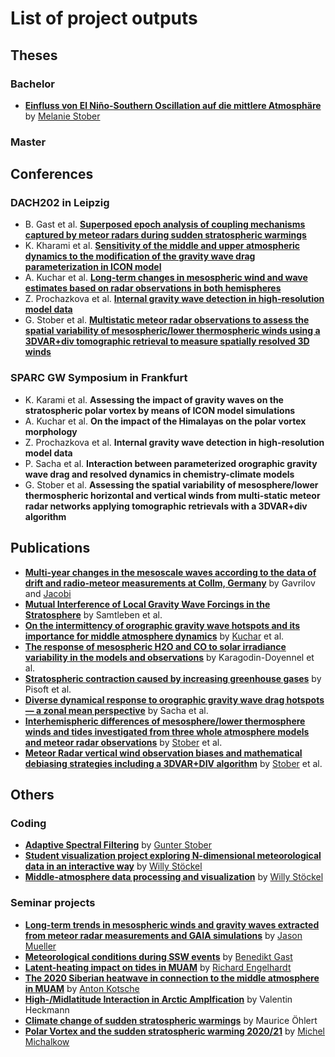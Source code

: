 # List of project outputs

## Theses
### Bachelor
- **[Einfluss von El Niño-Southern Oscillation auf die mittlere Atmosphäre](https://github.com/VACILT/project_outputs/blob/master/theses/Bachelorarbeit_Stober.pdf)** by [Melanie Stober](https://github.com/Melanie-99)

### Master

## Conferences
### DACH202 in Leipzig
- B. Gast et al. **[Superposed epoch analysis of coupling mechanisms captured by
meteor radars during sudden stratospheric warmings](https://meetingorganizer.copernicus.org/DACH2022/DACH2022-84.html)**
- K. Kharami et al. **[Sensitivity of the middle and upper atmospheric dynamics to the modification of the gravity wave drag parameterization in ICON model](https://meetingorganizer.copernicus.org/DACH2022/DACH2022-91.html)**
- A. Kuchar et al. **[Long-term changes in mesospheric wind and wave estimates
based on radar observations in both hemispheres](https://meetingorganizer.copernicus.org/DACH2022/DACH2022-81.html)**
- Z. Prochazkova et al. **[Internal gravity wave detection in high-resolution model data](https://meetingorganizer.copernicus.org/DACH2022/DACH2022-90.html)**
- G. Stober et al. **[Multistatic meteor radar observations to assess the spatial variability of mesospheric/lower thermospheric winds using a 3DVAR+div tomographic retrieval to measure spatially resolved 3D winds](https://meetingorganizer.copernicus.org/DACH2022/DACH2022-96.html)**


### SPARC GW Symposium in Frankfurt
- K. Karami et al. **Assessing the impact of gravity waves on the stratospheric polar vortex by means of ICON model simulations**
- A. Kuchar et al. **On the impact of the Himalayas on the polar vortex morphology**
- Z. Prochazkova et al. **Internal gravity wave detection in high-resolution model data**
- P. Sacha et al. **Interaction between parameterized orographic gravity wave drag and resolved dynamics in chemistry-climate models**
- G. Stober et al. **Assessing the spatial variability of mesosphere/lower thermospheric horizontal and vertical winds from multi-static meteor radar networks applying tomographic retrievals with a 3DVAR+div algorithm**



## Publications
- **[Multi-year changes in the mesoscale waves according to the data of drift and radio-meteor measurements at Collm, Germany](https://www.spiedigitallibrary.org/conference-proceedings-of-spie/11560/115607X/Multi-year-changes-in-the-mesoscale-waves-according-to-the/10.1117/12.2574804.short)** by Gavrilov and [Jacobi](https://github.com/christophjacobi)
- **[Mutual Interference of Local Gravity Wave Forcings in the Stratosphere](https://www.mdpi.com/2073-4433/11/11/1249)** by Samtleben et al.
- **[On the intermittency of orographic gravity wave hotspots and its importance for middle atmosphere dynamics](https://github.com/kuchaale/wcd_2020)** by [Kuchar](https://github.com/kuchaale) et al.
- **[The response of mesospheric H2O and CO to solar irradiance variability in the models and observations](https://acp.copernicus.org/preprints/acp-2020-793/)** by Karagodin-Doyennel et al.
- **[Stratospheric contraction caused by increasing greenhouse gases](https://iopscience.iop.org/article/10.1088/1748-9326/abfe2b)** by Pisoft et al.
- **[Diverse dynamical response to orographic gravity wave drag hotspots — a zonal mean perspective](https://agupubs.onlinelibrary.wiley.com/doi/10.1029/2021GL093305)** by Sacha et al.
- **[Interhemispheric differences of mesosphere/lower thermosphere winds and tides investigated from three whole atmosphere models and meteor radar observations](https://acp.copernicus.org/preprints/acp-2021-142/)** by [Stober](https://github.com/Gunter-cmd) et al.
- **[Meteor Radar vertical wind observation biases and mathematical debiasing strategies including a 3DVAR+DIV algorithm](https://egusphere.copernicus.org/preprints/2022/egusphere-2022-203/)** by [Stober](https://github.com/Gunter-cmd) et al.

## Others
### Coding
- **[Adaptive Spectral Filtering](https://github.com/VACILT/ASF_code)** by [Gunter Stober](https://github.com/Gunter-cmd)
- **[Student visualization project exploring N-dimensional meteorological data in an interactive way](https://github.com/VACILT/student_project)** by [Willy Stöckel](https://github.com/stoeckel4code)
- **[Middle-atmosphere data processing and visualization](https://github.com/VACILT/MA_visualization)**  by [Willy Stöckel](https://github.com/stoeckel4code)

### Seminar projects
- **[Long-term trends in mesospheric winds and gravity waves extracted from meteor radar measurements and GAIA simulations](https://github.com/VACILT/trends_project)** by [Jason Mueller](https://github.com/jason-mueller)
- **[Meteorological conditions during SSW events](https://github.com/VACILT/SSW_project)** by [Benedikt Gast](https://github.com/gast-ben)
- **[Latent-heating impact on tides in MUAM](https://github.com/VACILT/Latent_heating_MUAM)** by [Richard Engelhardt](https://github.com/rumskorf)
- **[The 2020 Siberian heatwave in connection to the middle atmosphere in MUAM](https://github.com/VACILT/siberian_heat_wave)** by [Anton Kotsche](https://github.com/AtombertOetschek)
- **[High-/Midlatitude Interaction in Arctic Amplfication](https://github.com/VACILT/project_outputs/blob/master/seminars/metSem-Valentin_Heckmann.pdf)** by Valentin Heckmann
- **[Climate change of sudden stratospheric warmings](https://github.com/VACILT/project_outputs/blob/master/seminars/Climate%20Change%20of%20Sudden%20Stratospheric%20Warmings.pdf)** by Maurice Öhlert
- **[Polar Vortex and the sudden stratospheric warming 2020/21](https://github.com/VACILT/PV_characteristics_ICON-NWP)** by [Michel Michalkow](https://github.com/Salphalor)
